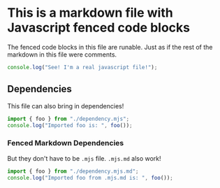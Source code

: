 # This is a markdown file with Javascript fenced code blocks
The fenced code blocks in this file are runable. Just as if
the rest of the markdown in this file were comments.

```javascript
console.log("See! I'm a real javascript file!");
```


## Dependencies
This file can also bring in dependencies!
```javascript
import { foo } from "./dependency.mjs";
console.log("Imported foo is: ", foo());
```

### Fenced Markdown Dependencies
But they don't have to be `.mjs` file. `.mjs.md` also work!
```javascript
import { foo } from "./dependency.mjs.md";
console.log("Imported foo from .mjs.md is: ", foo());
```
